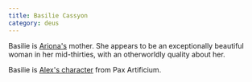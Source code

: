 ```yaml
---
title: Basilie Cassyon
category: deus
---
```

Basilie is [Ariona's](char-public-alex) mother. She appears to be an exceptionally beautiful woman in her mid-thirties, with an otherworldly quality about her.

Basilie is [Alex's character](/pax/pcs/erica.html) from Pax Artificium.
